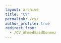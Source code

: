 ```yaml
---
layout: archive
title: "CV"
permalink: /cv/
author_profile: true
redirect_from:
  - /CV_AhmedSaidDonmez
---
```


 
